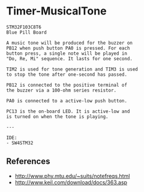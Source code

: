 # Timer-MusicalTone

	STM32F103C8T6
	Blue Pill Board

	A music tone will be produced for the buzzer on
	PB12 when push button PA0 is pressed. For each
	button press, a single note will be played in
	"Do, Re, Mi" sequence. It lasts for one second.

	TIM2 is used for tone generation and TIM3 is used
	to stop the tone after one-second has passed.

	PB12 is connected to the positive terminal of
	the buzzer via a 100-ohm series resistor.

	PA0 is connected to a active-low push button.

	PC13 is the on-board LED. It is active-low and
	is turned on when the tone is playing.

	---

	IDE:
	- SW4STM32

## References

- http://www.phy.mtu.edu/~suits/notefreqs.html
- http://www.keil.com/download/docs/363.asp
